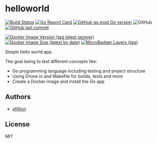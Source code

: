 # helloworld

[![Build Status](https://drone.pfillion.com/api/badges/pfillion/helloworld/status.svg?branch=master)](https://drone.pfillion.com/pfillion/helloworld)
[![Go Report Card](https://goreportcard.com/badge/github.com/pfillion/helloworld)](https://goreportcard.com/report/github.com/pfillion/helloworld)
[![GitHub go.mod Go version](https://img.shields.io/github/go-mod/go-version/pfillion/helloworld)](https://golang.org/ "The Go Programming Language")
![GitHub](https://img.shields.io/github/license/pfillion/helloworld)
[![GitHub last commit](https://img.shields.io/github/last-commit/pfillion/helloworld?logo=github)](https://github.com/pfillion/helloworld "GitHub projet")

[![Docker Image Version (tag latest semver)](https://img.shields.io/docker/v/pfillion/helloworld/latest?logo=docker)](https://hub.docker.com/r/pfillion/helloworld "Docker Hub Repository")
[![Docker Image Size (latest by date)](https://img.shields.io/docker/image-size/pfillion/helloworld/latest?logo=docker)](https://hub.docker.com/r/pfillion/helloworld "Docker Hub Repository")
[![MicroBadger Layers (tag)](https://img.shields.io/microbadger/layers/pfillion/helloworld/latest?logo=docker)](https://microbadger.com/images/pfillion/helloworld "Get your own commit badge on microbadger.com")

Simple hello world app.

The goal being to test different concepts like:

- Go programming language including testing and project structure
- Using Drone.io and Makefile for builds, tests and more
- Create a Docker image and install the Go app

## Authors

- [pfillion](https://github.com/pfillion)

## License

MIT
